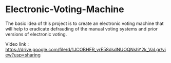 # Electronic-Voting-Machine

The basic idea of this project is to create an electronic voting machine that will help to eradicate defrauding of the manual voting systems and prior versions of electronic voting.

Video link : https://drive.google.com/file/d/1JCOBHFR_yrE58dsdNUOQNshY2k_VaLgr/view?usp=sharing
